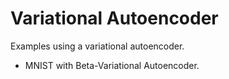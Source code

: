 # Variational Autoencoder

Examples using a variational autoencoder.

- MNIST with Beta-Variational Autoencoder.
